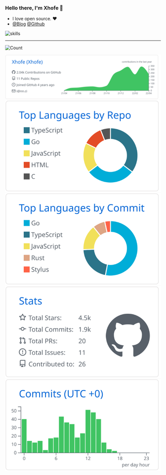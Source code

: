 ### Hello there, I'm Xhofe 👋
- I love open source. ❤️
- [@Blog](https://nn.ci) [@Github](https://github.com/Xhofe)

![skills](https://skillicons.dev/icons?i=go,rust,react,docker,cpp,html,css,ts,cloudflare,git,java,py,linux,md,mysql,stackoverflow,svelte,vscode,vue,workers,tailwind,ps)

---

![Count](https://api.nn.ci/Xhofe/count.svg?)

[![](https://raw.githubusercontent.com/Xhofe/Xhofe/main/profile-summary-card-output/github/0-profile-details.svg)](https://github.com/Xhofe)
[![](https://raw.githubusercontent.com/Xhofe/Xhofe/main/profile-summary-card-output/github/1-repos-per-language.svg)](https://github.com/Xhofe) [![](https://raw.githubusercontent.com/Xhofe/Xhofe/main/profile-summary-card-output/github/2-most-commit-language.svg)](https://github.com/Xhofe)
[![](https://raw.githubusercontent.com/Xhofe/Xhofe/main/profile-summary-card-output/github/3-stats.svg)](https://github.com/Xhofe) [![](https://raw.githubusercontent.com/Xhofe/Xhofe/main/profile-summary-card-output/github/4-productive-time.svg)](https://github.com/Xhofe)
